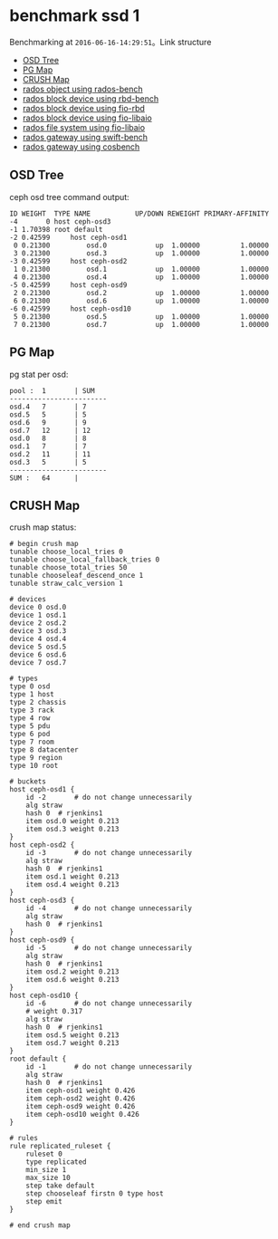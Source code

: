 # benchmark ssd 1
Benchmarking at ```2016-06-16-14:29:51```。Link structure

- [OSD Tree](#osd-tree)
- [PG Map](#pg-map)
- [CRUSH Map](#crush-map)
- [rados object using rados-bench](rados-bench.md)
- [rados block device using rbd-bench](rbd-bench.md)
- [rados block device using fio-rbd](fio-rbd-iops.md)
- [rados block device using fio-libaio](fio-libaio-block-iops.md)
- [rados file system using fio-libaio](fio-libaio-filesystem-iops.md)
- [rados gateway using swift-bench](radosgw-swift-bench.md)
- [rados gateway using cosbench](cosbench/README.md)

## OSD Tree
ceph osd tree command output:
```
ID WEIGHT  TYPE NAME           UP/DOWN REWEIGHT PRIMARY-AFFINITY
-4       0 host ceph-osd3
-1 1.70398 root default
-2 0.42599     host ceph-osd1
 0 0.21300         osd.0            up  1.00000          1.00000
 3 0.21300         osd.3            up  1.00000          1.00000
-3 0.42599     host ceph-osd2
 1 0.21300         osd.1            up  1.00000          1.00000
 4 0.21300         osd.4            up  1.00000          1.00000
-5 0.42599     host ceph-osd9
 2 0.21300         osd.2            up  1.00000          1.00000
 6 0.21300         osd.6            up  1.00000          1.00000
-6 0.42599     host ceph-osd10
 5 0.21300         osd.5            up  1.00000          1.00000
 7 0.21300         osd.7            up  1.00000          1.00000
```

## PG Map
pg stat per osd:
```
pool :  1       | SUM
------------------------
osd.4   7       | 7
osd.5   5       | 5
osd.6   9       | 9
osd.7   12      | 12
osd.0   8       | 8
osd.1   7       | 7
osd.2   11      | 11
osd.3   5       | 5
------------------------
SUM :   64      |
```

## CRUSH Map
crush map status:
```
# begin crush map
tunable choose_local_tries 0
tunable choose_local_fallback_tries 0
tunable choose_total_tries 50
tunable chooseleaf_descend_once 1
tunable straw_calc_version 1

# devices
device 0 osd.0
device 1 osd.1
device 2 osd.2
device 3 osd.3
device 4 osd.4
device 5 osd.5
device 6 osd.6
device 7 osd.7

# types
type 0 osd
type 1 host
type 2 chassis
type 3 rack
type 4 row
type 5 pdu
type 6 pod
type 7 room
type 8 datacenter
type 9 region
type 10 root

# buckets
host ceph-osd1 {
	id -2		# do not change unnecessarily
	alg straw
	hash 0	# rjenkins1
	item osd.0 weight 0.213
	item osd.3 weight 0.213
}
host ceph-osd2 {
	id -3		# do not change unnecessarily
	alg straw
	hash 0	# rjenkins1
	item osd.1 weight 0.213
	item osd.4 weight 0.213
}
host ceph-osd3 {
	id -4		# do not change unnecessarily
	alg straw
	hash 0	# rjenkins1
}
host ceph-osd9 {
	id -5		# do not change unnecessarily
	alg straw
	hash 0	# rjenkins1
	item osd.2 weight 0.213
	item osd.6 weight 0.213
}
host ceph-osd10 {
	id -6		# do not change unnecessarily
	# weight 0.317
	alg straw
	hash 0	# rjenkins1
	item osd.5 weight 0.213
	item osd.7 weight 0.213
}
root default {
	id -1		# do not change unnecessarily
	alg straw
	hash 0	# rjenkins1
	item ceph-osd1 weight 0.426
	item ceph-osd2 weight 0.426
	item ceph-osd9 weight 0.426
	item ceph-osd10 weight 0.426
}

# rules
rule replicated_ruleset {
	ruleset 0
	type replicated
	min_size 1
	max_size 10
	step take default
	step chooseleaf firstn 0 type host
	step emit
}

# end crush map
```
